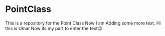 # PointClass
This is a repository for the Point Class
Now I am Adding some more text. Hi this is Umar Now its my part to enter the text😉
